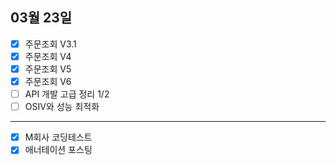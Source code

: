 ## 03월 23일

- [x] 주문조회 V3.1
- [x] 주문조회 V4
- [x] 주문조회 V5
- [x] 주문조회 V6
- [ ] API 개발 고급 정리 1/2
- [ ] OSIV와 성능 최적화

---

- [x] M회사 코딩테스트
- [x] 애너테이션 포스팅

